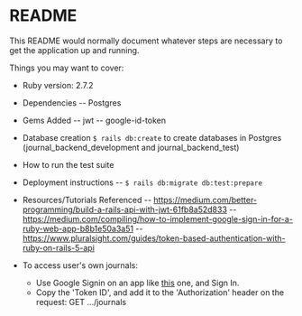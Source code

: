 # README

This README would normally document whatever steps are necessary to get the
application up and running.

Things you may want to cover:

- Ruby version: 2.7.2

- Dependencies
  -- Postgres

- Gems Added
  -- jwt
  -- google-id-token

- Database creation
  `$ rails db:create` to create databases in Postgres (journal_backend_development and journal_backend_test)

- How to run the test suite

- Deployment instructions
  -- `$ rails db:migrate db:test:prepare`

- Resources/Tutorials Referenced
  -- https://medium.com/better-programming/build-a-rails-api-with-jwt-61fb8a52d833
  -- https://medium.com/compiling/how-to-implement-google-sign-in-for-a-ruby-web-app-b8b1e50a3a51
  -- https://www.pluralsight.com/guides/token-based-authentication-with-ruby-on-rails-5-api

- To access user's own journals:
  - Use Google Signin on an app like [this](https://github.com/ritabc/journal-app-frontend) one, and Sign In.
  - Copy the 'Token ID', and add it to the 'Authorization' header on the request: GET .../journals
